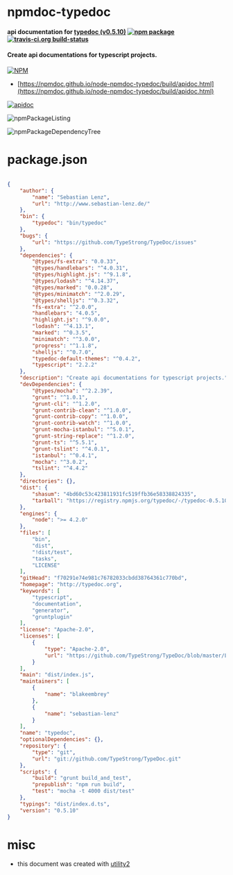 # npmdoc-typedoc

#### api documentation for  [typedoc (v0.5.10)](http://typedoc.org)  [![npm package](https://img.shields.io/npm/v/npmdoc-typedoc.svg?style=flat-square)](https://www.npmjs.org/package/npmdoc-typedoc) [![travis-ci.org build-status](https://api.travis-ci.org/npmdoc/node-npmdoc-typedoc.svg)](https://travis-ci.org/npmdoc/node-npmdoc-typedoc)

#### Create api documentations for typescript projects.

[![NPM](https://nodei.co/npm/typedoc.png?downloads=true&downloadRank=true&stars=true)](https://www.npmjs.com/package/typedoc)

- [https://npmdoc.github.io/node-npmdoc-typedoc/build/apidoc.html](https://npmdoc.github.io/node-npmdoc-typedoc/build/apidoc.html)

[![apidoc](https://npmdoc.github.io/node-npmdoc-typedoc/build/screenCapture.buildCi.browser.%252Ftmp%252Fbuild%252Fapidoc.html.png)](https://npmdoc.github.io/node-npmdoc-typedoc/build/apidoc.html)

![npmPackageListing](https://npmdoc.github.io/node-npmdoc-typedoc/build/screenCapture.npmPackageListing.svg)

![npmPackageDependencyTree](https://npmdoc.github.io/node-npmdoc-typedoc/build/screenCapture.npmPackageDependencyTree.svg)



# package.json

```json

{
    "author": {
        "name": "Sebastian Lenz",
        "url": "http://www.sebastian-lenz.de/"
    },
    "bin": {
        "typedoc": "bin/typedoc"
    },
    "bugs": {
        "url": "https://github.com/TypeStrong/TypeDoc/issues"
    },
    "dependencies": {
        "@types/fs-extra": "0.0.33",
        "@types/handlebars": "^4.0.31",
        "@types/highlight.js": "^9.1.8",
        "@types/lodash": "^4.14.37",
        "@types/marked": "0.0.28",
        "@types/minimatch": "^2.0.29",
        "@types/shelljs": "^0.3.32",
        "fs-extra": "^2.0.0",
        "handlebars": "4.0.5",
        "highlight.js": "^9.0.0",
        "lodash": "^4.13.1",
        "marked": "^0.3.5",
        "minimatch": "^3.0.0",
        "progress": "^1.1.8",
        "shelljs": "^0.7.0",
        "typedoc-default-themes": "^0.4.2",
        "typescript": "2.2.2"
    },
    "description": "Create api documentations for typescript projects.",
    "devDependencies": {
        "@types/mocha": "^2.2.39",
        "grunt": "^1.0.1",
        "grunt-cli": "^1.2.0",
        "grunt-contrib-clean": "^1.0.0",
        "grunt-contrib-copy": "^1.0.0",
        "grunt-contrib-watch": "^1.0.0",
        "grunt-mocha-istanbul": "^5.0.1",
        "grunt-string-replace": "^1.2.0",
        "grunt-ts": "^5.5.1",
        "grunt-tslint": "^4.0.1",
        "istanbul": "^0.4.1",
        "mocha": "^3.0.2",
        "tslint": "^4.4.2"
    },
    "directories": {},
    "dist": {
        "shasum": "4bd60c53c423811931fc519ffb36e58338824335",
        "tarball": "https://registry.npmjs.org/typedoc/-/typedoc-0.5.10.tgz"
    },
    "engines": {
        "node": ">= 4.2.0"
    },
    "files": [
        "bin",
        "dist",
        "!dist/test",
        "tasks",
        "LICENSE"
    ],
    "gitHead": "f70291e74e981c76782033cbdd38764361c770bd",
    "homepage": "http://typedoc.org",
    "keywords": [
        "typescript",
        "documentation",
        "generator",
        "gruntplugin"
    ],
    "license": "Apache-2.0",
    "licenses": [
        {
            "type": "Apache-2.0",
            "url": "https://github.com/TypeStrong/TypeDoc/blob/master/LICENSE"
        }
    ],
    "main": "dist/index.js",
    "maintainers": [
        {
            "name": "blakeembrey"
        },
        {
            "name": "sebastian-lenz"
        }
    ],
    "name": "typedoc",
    "optionalDependencies": {},
    "repository": {
        "type": "git",
        "url": "git://github.com/TypeStrong/TypeDoc.git"
    },
    "scripts": {
        "build": "grunt build_and_test",
        "prepublish": "npm run build",
        "test": "mocha -t 4000 dist/test"
    },
    "typings": "dist/index.d.ts",
    "version": "0.5.10"
}
```



# misc
- this document was created with [utility2](https://github.com/kaizhu256/node-utility2)
